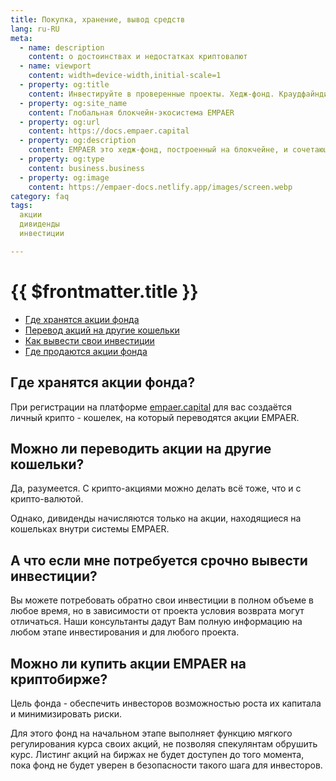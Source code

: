 ```yaml
---
title: Покупка, хранение, вывод средств
lang: ru-RU
meta:
  - name: description 
    content: о достоинствах и недостатках криптовалют
  - name: viewport 
    content: width=device-width,initial-scale=1
  - property: og:title 
    content: Инвестируйте в проверенные проекты. Хедж-фонд. Краудфайндинг. Криптоакции | EMPAER
  - property: og:site_name 
    content: Глобальная блокчейн-экосистема EMPAER
  - property: og:url 
    content: https://docs.empaer.capital
  - property: og:description 
    content: EMPAER это хедж-фонд, построенный на блокчейне, и сочетающий преимущества инвестирования в традиционные акции с простотой крипто-платформы.
  - property: og:type 
    content: business.business
  - property: og:image 
    content: https://empaer-docs.netlify.app/images/screen.webp
category: faq
tags: 
  акции
  дивиденды
  инвестиции

---
```



# {{ $frontmatter.title }}

* [Где хранятся акции фонда](#%D0%B3%D0%B4%D0%B5-%D1%85%D1%80%D0%B0%D0%BD%D1%8F%D1%82%D1%81%D1%8F-%D0%B0%D0%BA%D1%86%D0%B8%D0%B8-%D1%84%D0%BE%D0%BD%D0%B4%D0%B0)
* [Перевод акций на другие кошельки](#%D0%BC%D0%BE%D0%B6%D0%BD%D0%BE-%D0%BB%D0%B8-%D0%BF%D0%B5%D1%80%D0%B5%D0%B2%D0%BE%D0%B4%D0%B8%D1%82%D1%8C-%D0%B0%D0%BA%D1%86%D0%B8%D0%B8-%D0%BD%D0%B0-%D0%B4%D1%80%D1%83%D0%B3%D0%B8%D0%B5-%D0%BA%D0%BE%D1%88%D0%B5%D0%BB%D1%8C%D0%BA%D0%B8)
* [Как вывести свои инвестиции](#%D0%B0-%D1%87%D1%82%D0%BE-%D0%B5%D1%81%D0%BB%D0%B8-%D0%BC%D0%BD%D0%B5-%D0%BF%D0%BE%D1%82%D1%80%D0%B5%D0%B1%D1%83%D0%B5%D1%82%D1%81%D1%8F-%D1%81%D1%80%D0%BE%D1%87%D0%BD%D0%BE-%D0%B2%D1%8B%D0%B2%D0%B5%D1%81%D1%82%D0%B8-%D0%B8%D0%BD%D0%B2%D0%B5%D1%81%D1%82%D0%B8%D1%86%D0%B8%D0%B8)
* [Где продаются акции фонда](#%D0%BC%D0%BE%D0%B6%D0%BD%D0%BE-%D0%BB%D0%B8-%D0%BA%D1%83%D0%BF%D0%B8%D1%82%D1%8C-%D0%B0%D0%BA%D1%86%D0%B8%D0%B8-empaer-%D0%BD%D0%B0-%D0%BA%D1%80%D0%B8%D0%BF%D1%82%D0%BE%D0%B1%D0%B8%D1%80%D0%B6%D0%B5)

## Где хранятся акции фонда? <Badge text="?" type="warning"/>

При регистрации на платформе [empaer.capital](https://Empaer.capital) для вас создаётся
личный крипто - кошелек, на который переводятся акции EMPAER.

## Можно ли переводить акции на другие кошельки? <Badge text="?" type="warning"/>

Да, разумеется.
С крипто-акциями можно делать всё тоже, что и с крипто-валютой.

Однако, дивиденды начисляются только на акции, находящиеся на кошельках внутри системы EMPAER.

## А что если мне потребуется срочно вывести инвестиции? <Badge text="?" type="warning"/>

Вы можете потребовать обратно свои инвестиции в полном объеме в любое время, но в зависимости от проекта условия возврата могут отличаться. Наши консультанты дадут Вам полную информацию на любом этапе инвестирования и для любого проекта.

## Можно ли купить акции EMPAER  на криптобирже? <Badge text="?" type="warning"/>

Цель фонда - обеспечить инвесторов возможностью роста их капитала и минимизировать риски.

Для этого фонд на начальном этапе выполняет функцию мягкого регулирования курса своих акций, не позволяя спекулянтам обрушить курс. Листинг акций на биржах не будет доступен до того момента, пока фонд не будет уверен в безопасности такого шага для инвесторов.
